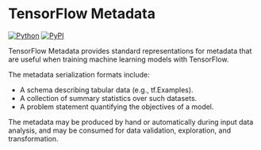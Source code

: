 # TensorFlow Metadata

[![Python](https://img.shields.io/badge/python%7C3.9-blue)](https://github.com/tensorflow/metadata)
[![PyPI](https://badge.fury.io/py/tensorflow-metadata.svg)](https://badge.fury.io/py/tensorflow-metadata)

TensorFlow Metadata provides standard representations for metadata that are
useful when training machine learning models with TensorFlow.

The metadata serialization formats include:

* A schema describing tabular data (e.g., tf.Examples).
* A collection of summary statistics over such datasets.
* A problem statement quantifying the objectives of a model.

The metadata may be produced by hand or automatically during input data
analysis, and may be consumed for data validation, exploration, and
transformation.
